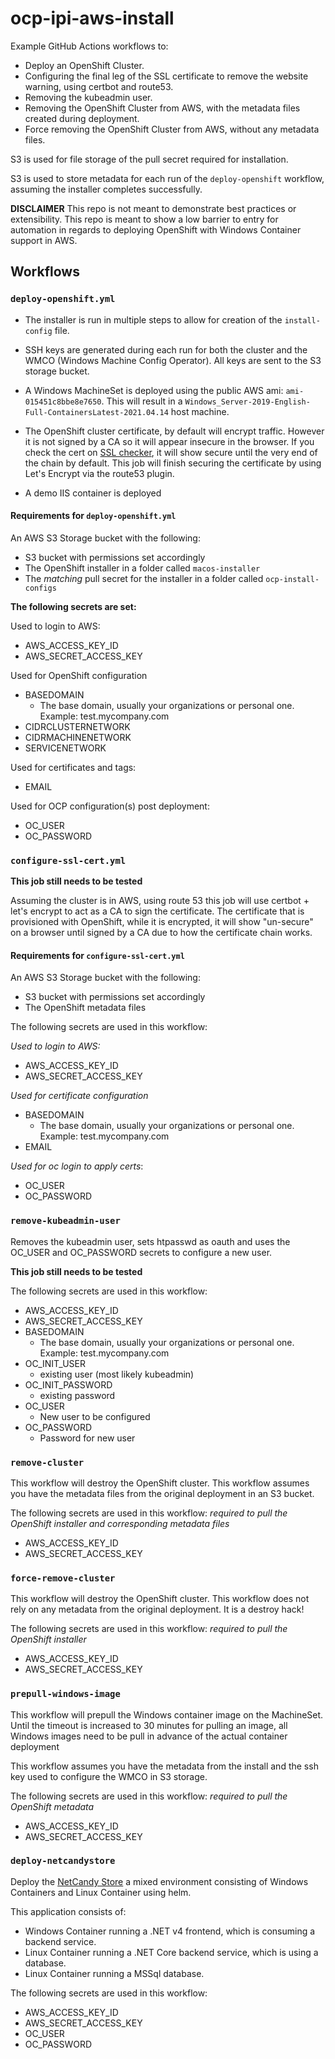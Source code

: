 # ocp-ipi-aws-install

Example GitHub Actions workflows to:

- Deploy an OpenShift Cluster.
- Configuring the final leg of the SSL certificate to remove the website warning, using certbot and route53.
- Removing the kubeadmin user.
- Removing the OpenShift Cluster from AWS, with the metadata files created during deployment.
- Force removing the OpenShift Cluster from AWS, without any metadata files.

S3 is used for file storage of the pull secret required for installation.

S3 is used to store metadata for each run of the `deploy-openshift` workflow, assuming the installer completes successfully.

**DISCLAIMER**
This repo is not meant to demonstrate best practices or extensibility.  This repo is meant to show a low barrier to entry for automation in regards to deploying OpenShift with Windows Container support in AWS.

## Workflows
### `deploy-openshift.yml`

- The installer is run in multiple steps to allow for creation of the `install-config` file.

- SSH keys are generated during each run for both the cluster and the WMCO (Windows Machine Config Operator).  All keys are sent to the S3 storage bucket.

- A Windows MachineSet is deployed using the public AWS ami: `ami-015451c8bbe8e7650`.  This will result in a `Windows_Server-2019-English-Full-ContainersLatest-2021.04.14` host machine.

- The OpenShift cluster certificate, by default will encrypt traffic.  However it is not signed by a CA so it will appear insecure in the browser.  If you check the cert on [SSL checker](https://www.sslshopper.com/ssl-checker.html), it will show secure until the very end of the chain by default.  This job will finish securing the certificate by using Let's Encrypt via the route53 plugin.

- A demo IIS container is deployed

#### Requirements for `deploy-openshift.yml`

An AWS S3 Storage bucket with the following:

- S3 bucket with permissions set accordingly
- The OpenShift installer in a folder called `macos-installer`
- The _matching_ pull secret for the installer in a folder called `ocp-install-configs`

**The following secrets are set:**

Used to login to AWS:
- AWS_ACCESS_KEY_ID
- AWS_SECRET_ACCESS_KEY

Used for OpenShift configuration

- BASEDOMAIN
    - The base domain, usually your organizations or personal one.  Example: test.mycompany.com
- CIDRCLUSTERNETWORK
- CIDRMACHINENETWORK
- SERVICENETWORK

Used for certificates and tags:

- EMAIL

Used for OCP configuration(s) post deployment:

- OC_USER
- OC_PASSWORD

### `configure-ssl-cert.yml`

**This job still needs to be tested**

Assuming the cluster is in AWS, using route 53 this job will use certbot + let's encrypt to act as a CA to sign the certificate.  The certificate that is provisioned with OpenShift, while it is encrypted, it will show "un-secure" on a browser until signed by a CA due to how the certificate chain works.

#### Requirements for `configure-ssl-cert.yml`

An AWS S3 Storage bucket with the following:

- S3 bucket with permissions set accordingly
- The OpenShift metadata files

The following secrets are used in this workflow:

_Used to login to AWS:_
- AWS_ACCESS_KEY_ID
- AWS_SECRET_ACCESS_KEY

_Used for certificate configuration_
- BASEDOMAIN
    - The base domain, usually your organizations or personal one.  Example: test.mycompany.com
- EMAIL

_Used for oc login to apply certs_:
- OC_USER
- OC_PASSWORD
### `remove-kubeadmin-user`

Removes the kubeadmin user, sets htpasswd as oauth and uses the OC_USER and OC_PASSWORD secrets to configure a new user.

**This job still needs to be tested**

The following secrets are used in this workflow:
- AWS_ACCESS_KEY_ID
- AWS_SECRET_ACCESS_KEY
- BASEDOMAIN
    - The base domain, usually your organizations or personal one.  Example: test.mycompany.com
- OC_INIT_USER
    - existing user (most likely kubeadmin)
- OC_INIT_PASSWORD
    - existing password
- OC_USER
    - New user to be configured
- OC_PASSWORD
    - Password for new user

### `remove-cluster`

This workflow will destroy the OpenShift cluster.  This workflow assumes you have the metadata files from the original deployment in an S3 bucket.

The following secrets are used in this workflow:
_required to pull the OpenShift installer and corresponding metadata files_
- AWS_ACCESS_KEY_ID
- AWS_SECRET_ACCESS_KEY

### `force-remove-cluster`

This workflow will destroy the OpenShift cluster.  This workflow does not rely on any metadata from the original deployment.  It is a destroy hack!

The following secrets are used in this workflow:
_required to pull the OpenShift installer_
- AWS_ACCESS_KEY_ID
- AWS_SECRET_ACCESS_KEY

### `prepull-windows-image`

This workflow will prepull the Windows container image on the MachineSet.  Until the timeout is increased to 30 minutes for pulling an image, all Windows images need to be pull in advance of the actual container deployment

This workflow assumes you have the metadata from the install and the ssh key used to configure the WMCO in S3 storage.

The following secrets are used in this workflow:
_required to pull the OpenShift metadata_
- AWS_ACCESS_KEY_ID
- AWS_SECRET_ACCESS_KEY

### `deploy-netcandystore`

Deploy the [NetCandy Store](http://people.redhat.com/chernand/windows-containers-quickstart/ns-intro/) a mixed environment consisting of Windows Containers and Linux Container using helm.

This application consists of:

- Windows Container running a .NET v4 frontend, which is consuming a backend service.
- Linux Container running a .NET Core backend service, which is using a database.
- Linux Container running a MSSql database.

The following secrets are used in this workflow:
- AWS_ACCESS_KEY_ID
- AWS_SECRET_ACCESS_KEY
- OC_USER
- OC_PASSWORD